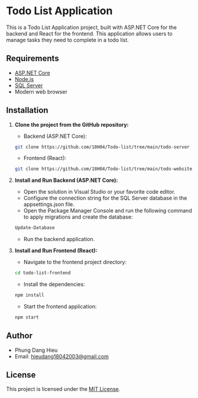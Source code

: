 # Todo List Application

This is a Todo List Application project, built with ASP.NET Core for the backend and React for the frontend. This application allows users to manage tasks they need to complete in a todo list.

## Requirements

- [ASP.NET Core](https://dotnet.microsoft.com/download)
- [Node.js](https://nodejs.org/)
- [SQL Server](https://www.microsoft.com/en-us/sql-server/sql-server-downloads)
- Modern web browser

## Installation

1. **Clone the project from the GitHub repository:**

    - Backend (ASP.NET Core):
    ```bash
    git clone https://github.com/18H04/Todo-list/tree/main/todo-server
    ```

    - Frontend (React):
    ```bash
    git clone https://github.com/18H04/Todo-list/tree/main/todo-website
    ```

2. **Install and Run Backend (ASP.NET Core):**

    - Open the solution in Visual Studio or your favorite code editor.
    - Configure the connection string for the SQL Server database in the appsettings.json file.
    - Open the Package Manager Console and run the following command to apply migrations and create the database:
    ```bash
    Update-Database
    ```
    - Run the backend application.

3. **Install and Run Frontend (React):**

    - Navigate to the frontend project directory:
    ```bash
    cd todo-list-frontend
    ```
    - Install the dependencies:
    ```bash
    npm install
    ```
    - Start the frontend application:
    ```bash
    npm start
    ```

## Author

- Phung Dang Hieu
- Email: hieudang18042003@gmail.com

## License

This project is licensed under the [MIT License](LICENSE).
